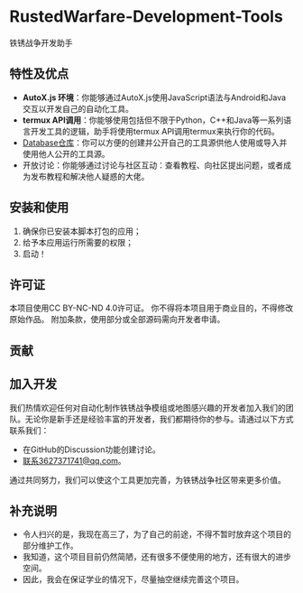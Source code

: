 # RustedWarfare-Development-Tools

铁锈战争开发助手

## 特性及优点

- **AutoX.js 环境**：你能够通过AutoX.js使用JavaScript语法与Android和Java交互以开发自己的自动化工具。
- **termux API调用**：你能够使用包括但不限于Python，C++和Java等一系列语言开发工具的逻辑，助手将使用termux API调用termux来执行你的代码。
- [Database仓库](https://github.com/Delta-Water/RustedWarfare-Development-Tools-Database)：你可以方便的创建并公开自己的工具源供他人使用或导入并使用他人公开的工具源。
- 开放讨论：你能够通过讨论与社区互动：查看教程、向社区提出问题，或者成为发布教程和解决他人疑惑的大佬。

## 安装和使用

1. 确保你已安装本脚本打包的应用；
2. 给予本应用运行所需要的权限；
3. 启动！

## 许可证

本项目使用CC BY-NC-ND 4.0许可证。
你不得将本项目用于商业目的，不得修改原始作品。
附加条款，使用部分或全部源码需向开发者申请。

## 贡献



## 加入开发

我们热情欢迎任何对自动化制作铁锈战争模组或地图感兴趣的开发者加入我们的团队。无论你是新手还是经验丰富的开发者，我们都期待你的参与。请通过以下方式联系我们：

- 在GitHub的Discussion功能创建讨论。
- 联系3627371741@qq.com。

通过共同努力，我们可以使这个工具更加完善，为铁锈战争社区带来更多价值。

## 补充说明

- 令人扫兴的是，我现在高三了，为了自己的前途，不得不暂时放弃这个项目的部分维护工作。
- 我知道，这个项目目前仍然简陋，还有很多不便使用的地方，还有很大的进步空间。
- 因此，我会在保证学业的情况下，尽量抽空继续完善这个项目。